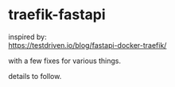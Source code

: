 # traefik-fastapi

inspired by:  
https://testdriven.io/blog/fastapi-docker-traefik/  

with a few fixes for various things.

details to follow.
